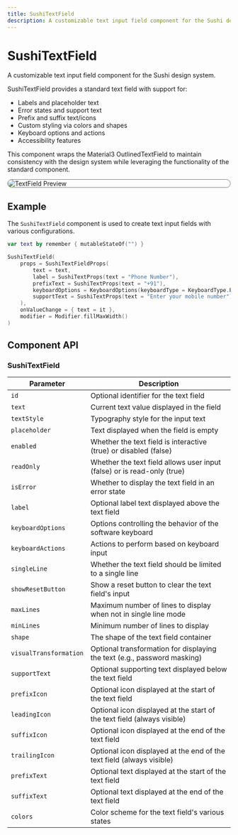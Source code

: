 ```yaml
---
title: SushiTextField
description: A customizable text input field component for the Sushi design system.
---
```


# SushiTextField

A customizable text input field component for the Sushi design system.

SushiTextField provides a standard text field with support for:

- Labels and placeholder text
- Error states and support text
- Prefix and suffix text/icons
- Custom styling via colors and shapes
- Keyboard options and actions
- Accessibility features

This component wraps the Material3 OutlinedTextField to maintain consistency
with the design system while leveraging the functionality of the standard component.

<div style="max-width: 800px; max-height: 340px; border-radius: 20px; overflow: hidden; border: 1px solid #777;">
    <img class="component-preview" src="../preview_textfield.png" alt="TextField Preview">
</div>

## Example

The `SushiTextField` component is used to create text input fields with various configurations.

```kotlin
var text by remember { mutableStateOf("") }

SushiTextField(
    props = SushiTextFieldProps(
        text = text,
        label = SushiTextProps(text = "Phone Number"),
        prefixText = SushiTextProps(text = "+91"),
        keyboardOptions = KeyboardOptions(keyboardType = KeyboardType.Phone),
        supportText = SushiTextProps(text = "Enter your mobile number")
    ),
    onValueChange = { text = it },
    modifier = Modifier.fillMaxWidth()
)
```

## Component API

### SushiTextField

| Parameter                               | Description                      |
|-----------------------------------------|----------------------------------|
| <div class='parameter'>`id`</div>| Optional identifier for the text field |
| <div class='parameter'>`text`</div>| Current text value displayed in the field |
| <div class='parameter'>`textStyle`</div>| Typography style for the input text |
| <div class='parameter'>`placeholder`</div>| Text displayed when the field is empty |
| <div class='parameter'>`enabled`</div>| Whether the text field is interactive (true) or disabled (false) |
| <div class='parameter'>`readOnly`</div>| Whether the text field allows user input (false) or is read-only (true) |
| <div class='parameter'>`isError`</div>| Whether to display the text field in an error state |
| <div class='parameter'>`label`</div>| Optional label text displayed above the text field |
| <div class='parameter'>`keyboardOptions`</div>| Options controlling the behavior of the software keyboard |
| <div class='parameter'>`keyboardActions`</div>| Actions to perform based on keyboard input |
| <div class='parameter'>`singleLine`</div>| Whether the text field should be limited to a single line |
| <div class='parameter'>`showResetButton`</div>| Show a reset button to clear the text field's input |
| <div class='parameter'>`maxLines`</div>| Maximum number of lines to display when not in single line mode |
| <div class='parameter'>`minLines`</div>| Minimum number of lines to display |
| <div class='parameter'>`shape`</div>| The shape of the text field container |
| <div class='parameter'>`visualTransformation`</div>| Optional transformation for displaying the text (e.g., password masking) |
| <div class='parameter'>`supportText`</div>| Optional supporting text displayed below the text field |
| <div class='parameter'>`prefixIcon`</div>| Optional icon displayed at the start of the text field |
| <div class='parameter'>`leadingIcon`</div>| Optional icon displayed at the start of the text field (always visible) |
| <div class='parameter'>`suffixIcon`</div>| Optional icon displayed at the end of the text field |
| <div class='parameter'>`trailingIcon`</div>| Optional icon displayed at the end of the text field (always visible) |
| <div class='parameter'>`prefixText`</div>| Optional text displayed at the start of the text field |
| <div class='parameter'>`suffixText`</div>| Optional text displayed at the end of the text field |
| <div class='parameter'>`colors`</div>| Color scheme for the text field's various states |